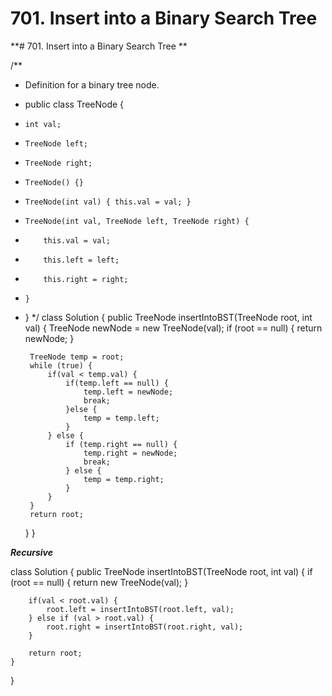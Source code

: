 # 701. Insert into a Binary Search Tree

**# 701. Insert into a Binary Search Tree **

/**
 * Definition for a binary tree node.
 * public class TreeNode {
 *     int val;
 *     TreeNode left;
 *     TreeNode right;
 *     TreeNode() {}
 *     TreeNode(int val) { this.val = val; }
 *     TreeNode(int val, TreeNode left, TreeNode right) {
 *         this.val = val;
 *         this.left = left;
 *         this.right = right;
 *     }
 * }
 */
class Solution {
    public TreeNode insertIntoBST(TreeNode root, int val) {
        TreeNode newNode = new TreeNode(val);
        if (root == null) {
            return newNode;
        }
        
        TreeNode temp = root;
        while (true) {
            if(val < temp.val) {
                if(temp.left == null) {
                    temp.left = newNode;
                    break;
                }else {
                    temp = temp.left;
                }
            } else {
                if (temp.right == null) {
                    temp.right = newNode;
                    break;
                } else {
                    temp = temp.right;
                }
            }       
        }        
        return root;
    }
}

**_Recursive_**

class Solution {
    public TreeNode insertIntoBST(TreeNode root, int val) {
        if (root == null) {
            return new TreeNode(val);
        }
        
        if(val < root.val) {
            root.left = insertIntoBST(root.left, val);
        } else if (val > root.val) {
            root.right = insertIntoBST(root.right, val);
        }  
        
        return root;
    }
}

